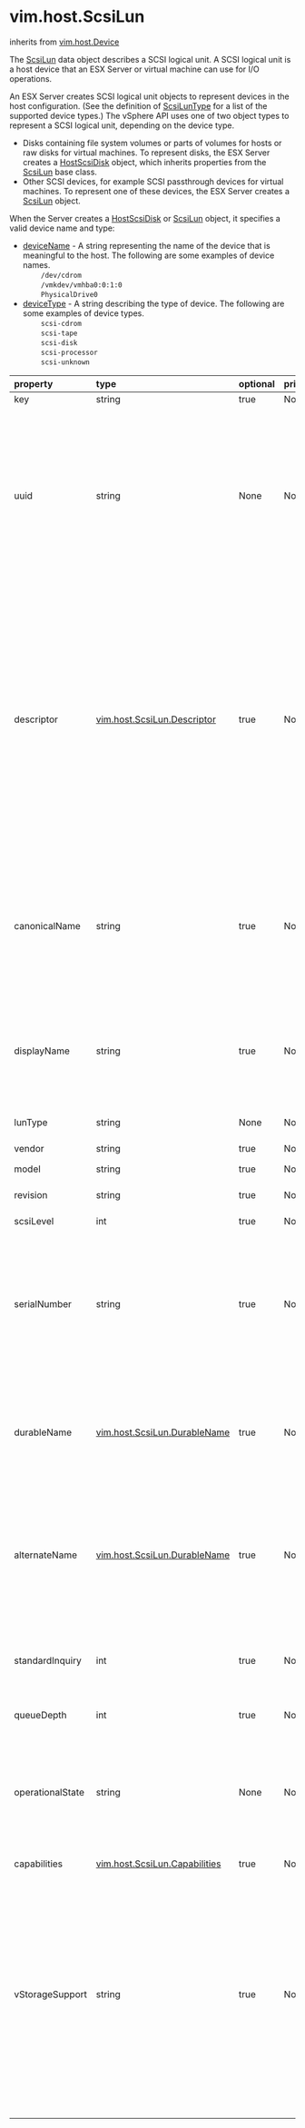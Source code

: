 vim.host.ScsiLun
================
inherits from [vim.host.Device](docs/vim.host.Device.md)


The <a href="vim.host.ScsiLun.md">ScsiLun</a> data object describes a SCSI logical unit.   A SCSI logical unit is a host device that an ESX Server or virtual machine   can use for I/O operations.   <p>   An ESX Server creates SCSI logical unit objects to represent   devices in the host configuration. (See the definition of   <a href="vim.host.ScsiLun.ScsiLunType.md">ScsiLunType</a> for a list of the supported device types.)   The vSphere API uses one of two object types to represent a SCSI   logical unit, depending on the device type.   <ul>     <li>Disks containing file system volumes or parts of volumes for hosts         or raw disks for virtual machines. To represent disks, the ESX Server         creates a <a href="vim.host.ScsiDisk.md">HostScsiDisk</a> object, which inherits properties from         the <a href="vim.host.ScsiLun.md">ScsiLun</a> base class.     </li>     <li>Other SCSI devices, for example SCSI passthrough devices         for virtual machines. To represent one of these devices,         the ESX Server creates a <a href="vim.host.ScsiLun.md">ScsiLun</a> object.     </li>   </ul>   <p>   When the Server creates a <a href="vim.host.ScsiDisk.md">HostScsiDisk</a> or <a href="vim.host.ScsiLun.md">ScsiLun</a> object,   it specifies a valid device name and type:   <ul>     <li><a href="vim.host.Device.md#deviceName">deviceName</a> - A string representing the name of the device         that is meaningful to the host. The following are some examples of         device names. <br />         &nbsp;&nbsp;&nbsp;&nbsp;&nbsp;&nbsp;&nbsp;&nbsp;<code>/dev/cdrom</code><br />         &nbsp;&nbsp;&nbsp;&nbsp;&nbsp;&nbsp;&nbsp;&nbsp;<code>/vmkdev/vmhba0:0:1:0</code><br />         &nbsp;&nbsp;&nbsp;&nbsp;&nbsp;&nbsp;&nbsp;&nbsp;<code>PhysicalDrive0</code><br />     </li>     <li><a href="vim.host.Device.md#deviceType">deviceType</a> - A string describing the type of device.         The following are some examples of device types. <br />         &nbsp;&nbsp;&nbsp;&nbsp;&nbsp;&nbsp;&nbsp;&nbsp;<code>scsi-cdrom</code> <br />         &nbsp;&nbsp;&nbsp;&nbsp;&nbsp;&nbsp;&nbsp;&nbsp;<code>scsi-tape</code> <br />         &nbsp;&nbsp;&nbsp;&nbsp;&nbsp;&nbsp;&nbsp;&nbsp;<code>scsi-disk</code> <br />         &nbsp;&nbsp;&nbsp;&nbsp;&nbsp;&nbsp;&nbsp;&nbsp;<code>scsi-processor</code> <br />         &nbsp;&nbsp;&nbsp;&nbsp;&nbsp;&nbsp;&nbsp;&nbsp;<code>scsi-unknown</code>     </li>   </ul>

| property | type | optional | priv | desc |
|:---------|:-----|:---------|:-----|:-----|
| key | string | true | None | Linkable identifier |
| uuid | string | None | None | Universally unique identifier for the LUN used to identify ScsiLun across   multiple servers.   <p>   This identifier can be used to identify analogous objects in other views   such as <a href="vim.host.MultipathInfo.LogicalUnit.md">HostMultipathInfoLogicalUnit</a> and <a href="vim.host.ScsiTopology.Lun.md">HostScsiTopologyLun</a>.   <p><br>See <a href="vim.host.MultipathInfo.LogicalUnit.md">HostMultipathInfoLogicalUnit</a><br>See <a href="vim.host.ScsiTopology.Lun.md">HostScsiTopologyLun</a><br> |
| descriptor | [vim.host.ScsiLun.Descriptor](vim.host.ScsiLun.Descriptor.md "vim.host.ScsiLun.Descriptor") | true | None | List of descriptors that can be used to identify the LUN object.  The   uuid will also appear as a descriptor.   <p>   The id field in the descriptor is a string that can be used to correlate   the ScsiLun across multiple servers.  A ScsiLun may have multiple   descriptors.  The choice and order of these descriptors may be different   on different servers.   <p>   Not all descriptors are suitable for correlation.  Some descriptors are   only sufficient to identify the ScsiLun within a single host.  Each   descriptor contains a quality property that indicates whether or not   the descriptor is suitable for correlation. |
| canonicalName | string | true | None | Canonical name of the SCSI logical unit.   <p>   Disk partition or extent identifiers refer to this name when   referring to a disk.  Use this property to correlate a partition   or extent to a specific SCSI disk.   <p><br>See <a href="vim.host.ScsiDisk.Partition.md#diskName">diskName</a><br> |
| displayName | string | true | None | User configurable display name of the SCSI logical unit.  A default   display name will be used if available.  If the display name is not   supported, it will be unset.  The display name does not have to be   unique but it is recommended that it be unique. |
| lunType | string | None | None | The type of SCSI device.  Must be one of the values of   <a href="vim.host.ScsiLun.ScsiLunType.md">ScsiLunType</a>. |
| vendor | string | true | None | The vendor of the SCSI device. |
| model | string | true | None | The model number of the SCSI device. |
| revision | string | true | None | The revision of the SCSI device. |
| scsiLevel | int | true | None | The SCSI level of the SCSI device. |
| serialNumber | string | true | None | The serial number of the SCSI device.   For a device that is SCSI-3 compliant, this property is derived   from page 80h of the Vital Product Data (VPD), as defined by the   SCSI-3 Primary Commands (SPC-3) spec.  Not all SCSI-3 compliant   devices provide this information.  For devices that are not   SCSI-3 compliant, this property is not defined. |
| durableName | [vim.host.ScsiLun.DurableName](vim.host.ScsiLun.DurableName.md "vim.host.ScsiLun.DurableName") | true | None | The durable name of the SCSI device.    For a SCSI-3 compliant device this property is derived from the    payloads of pages 80h and 83h of the Vital Product Data (VPD) as    defined by the T10 and SMI standards. For devices that do not provide   this information, this property is not defined. |
| alternateName | [vim.host.ScsiLun.DurableName](vim.host.ScsiLun.DurableName.md "vim.host.ScsiLun.DurableName") | true | None | Alternate durable names.   Records all available durable names derived from page 80h of the Vital   Product Data (VPD) and the Identification Vital Product Data (VPD) page   83h as defined by the SCSI-3 Primary Commands. For devices that are not   SCSI-3 compliant this property is not defined. |
| standardInquiry | int | true | None | Standard Inquiry payload.   For a SCSI-3 compliant device this property is derived from the    standard inquiry data. For devices that are not SCSI-3 compliant this    property is not defined. |
| queueDepth | int | true | None | The queue depth of SCSI device. |
| operationalState | string | None | None | The operational states of the LUN.   When more than one item is present in the array, the first state   should be considered the primary state.  For example, a LUN may   be "ok" and "degraded" indicating I/O is still possible to the LUN, but   it is operating in a degraded mode.<br>See <a href="vim.host.ScsiLun.State.md">ScsiLunState</a><br> |
| capabilities | [vim.host.ScsiLun.Capabilities](vim.host.ScsiLun.Capabilities.md "vim.host.ScsiLun.Capabilities") | true | None | Capabilities of SCSI device. |
| vStorageSupport | string | true | None | vStorage hardware acceleration support status. This property   represents storage acceleration provided by the SCSI logical unit.   See <a href="vim.host.ScsiLun.VStorageSupportStatus.md">ScsiLunVStorageSupportStatus</a> for valid values.   <p>   If a storage device supports hardware acceleration,   the ESX host can offload specific virtual machine management   operations to the storage device. With hardware assistance,   the host performs storage operations faster and consumes   less CPU, memory, and storage fabric bandwidth.   <p>   For vSphere 4.0 or earlier hosts, this value will be unset. |


